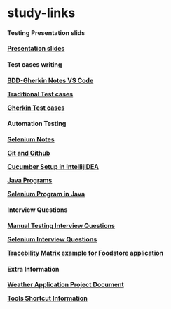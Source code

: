 # study-links
#### Testing Presentation slids
 **[Presentation slides](https://drive.google.com/drive/folders/16B0tLJH4QeJzFTXgTW2wzaxO9uK6dGEZ?usp=sharing)**

#### Test cases writing	
**[BDD-Gherkin Notes VS Code](https://docs.google.com/document/d/1LX4iOF2PsPLXXpUsnsVCsxr9cKslM2ciFoEVj8oNGDA/edit?usp=sharing)**

**[Traditional Test cases](https://drive.google.com/drive/folders/1mJS5fb4SGRswPkVwzRYD356HQP47WqeG?usp=sharing)**
	
**[Gherkin Test cases](https://drive.google.com/drive/folders/1iB1eQ94v0HF4UjK1-Rbpb5FVyvPlP5QE?usp=sharing)**

#### Automation Testing
**[Selenium Notes](https://docs.google.com/document/d/1EtsRk-tEqB_waUG9XYhdETv0BcBayxD18KT3fGD2V0c/edit?usp=sharing)**

**[Git and Github](https://docs.google.com/document/d/1Fml7eg50vZr8bxO7rpHCkHnVLzt0DVF97RCeVJ3w56o/edit?usp=sharing)**

**[Cucumber Setup in IntellijIDEA](https://docs.google.com/document/d/1T3gFNLWHJXwfzcYOclaW09WTrOyzACYXOuWxUy80ab0/edit?usp=sharing)**

**[Java Programs](https://github.com/gittadesushil/EVE_programs)**

**[Selenium Program in Java](https://github.com/gittadesushil/SeleniumExercise)**


#### Interview Questions
**[Manual Testing Interview Questions](https://docs.google.com/document/d/1_j8hDIfiL7G65T4M_D1cAb2B9pzTsQIZrWs5kUnyDSc/edit?usp=sharing)**

**[Selenium Interview Questions](https://docs.google.com/document/d/1iiqIYMeTKuHEgYgiia2TCJ4_jI_4ZHpAP38aYKS2sMY/edit?usp=sharing)**

**[Tracebility Matrix example for Foodstore application](https://docs.google.com/spreadsheets/d/1B41Jo3beEpi8r1oueSm_xBRs_uukPrK_V6jdq8K_ENU/edit?usp=sharing)**

 #### Extra Information
**[Weather Application Project Document](https://docs.google.com/document/d/1Lr_seViVtqQ48GkJnlWepw2GfxiFDxmnOlLn19mf2b4/edit?usp=sharing)**

**[Tools Shortcut Information](https://docs.google.com/document/d/12N7N4qicROZnjdrmPemMG7Yjogq5-x8FGgkgzxNXNwU/edit?usp=sharing)**
